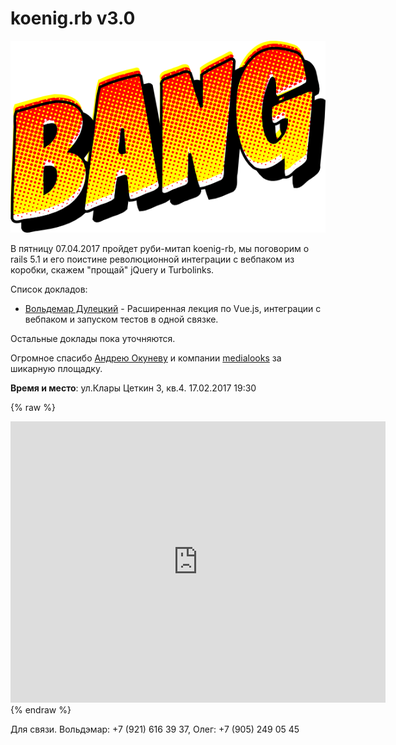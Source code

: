 # koenig.rb v3.0
![image](https://github.com/r00takaspin/koenig-rb/blob/master/bang.png?raw=true)

В пятницу 07.04.2017 пройдет руби-митап koenig-rb, мы поговорим о rails 5.1 и его поистине революционной интеграции с вебпаком из коробки, скажем "прощай" jQuery и Turbolinks.

Список докладов:

- [Вольдемар Дулецкий](https://www.facebook.com/voldemar.duletskiy) - Расширенная лекция по Vue.js, интеграции с вебпаком и запуском тестов в одной связке.

Остальные доклады пока уточняются.

Огромное спасибо [Андрею Окуневу](https://www.facebook.com/andrew.okunev.3) и компании [medialooks](https://www.medialooks.com/) за шикарную площадку.

**Время и место**: ул.Клары Цеткин 3, кв.4. 17.02.2017 19:30 

{% raw %}
<iframe src="https://www.google.com/maps/embed?pb=!1m18!1m12!1m3!1d2302.691601820321!2d20.52670901629107!3d54.750225980297266!2m3!1f0!2f0!3f0!3m2!1i1024!2i768!4f13.1!3m3!1m2!1s0x46e3158939c4f137%3A0xeead769eb640ea4c!2z0YPQuy4g0JrQu9Cw0YDRiyDQptC10YLQutC40L0sIDMsINCa0LDQu9C40L3QuNC90LPRgNCw0LQsINCa0LDQu9C40L3QuNC90LPRgNCw0LTRgdC60LDRjyDQvtCx0LsuLCAyMzYwMjk!5e0!3m2!1sru!2sru!4v1486742453962" width="600" height="450" frameborder="0" style="border:0" allowfullscreen></iframe>
{% endraw %}

Для связи. Вольдэмар: +7 (921) 616 39 37, Олег: +7 (905) 249 05 45
